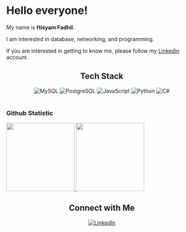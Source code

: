 # Hello everyone! 

My name is **Hisyam Fadhil**.<br>

I am interested in database, networking, and programming.<br>

If you are interested in getting to know me, please follow my [Linkedin](https://www.linkedin.com/in/hisyam-fadhil/) account.

<h2 align="center">Tech Stack</h2>
<p align="center">
  <img src="https://img.shields.io/badge/MySQL-00f?style=for-the-badge&logo=mysql&logoColor=white" alt="MySQL"/>
  <img src="https://img.shields.io/badge/PostgreSQL-316192?style=for-the-badge&logo=postgresql&logoColor=white" alt="PostgreSQL"/>
  <img src="https://img.shields.io/badge/JavaScript-ccaa30?style=for-the-badge&logo=javascript&logoColor=white" alt="JavaScript"/>
  <img src="https://img.shields.io/badge/Python-3670A0?style=for-the-badge&logo=python&logoColor=white" alt="Python"/>
  <img src="https://img.shields.io/badge/C%23-239120?style=for-the-badge&logo=csharp&logoColor=white" alt="C#"/>
  <br>
  <br>

### Github Statistic
<p align="left">
<a href="https://github.com/hisyamfadhil">
  <img height="180em" src="https://github-readme-stats-eight-theta.vercel.app/api?username=hisyamfadhil&show_icons=true&theme=algolia&include_all_commits=true&count_private=true"/>
  <img height="180em" src="https://github-readme-stats-eight-theta.vercel.app/api/top-langs/?username=hisyamfadhil&layout=compact&layout=compact&theme=algolia"/>
</a>
</p>


<h2 align="center">Connect with Me</h2>
<p align="center">
<a href="https://www.linkedin.com/in/hisyam-fadhil/"><img src="https://img.shields.io/badge/LinkedIn-0077B5?style=for-the-badge&logo=linkedin&logoColor=white" alt="LinkedIn"/></a>

